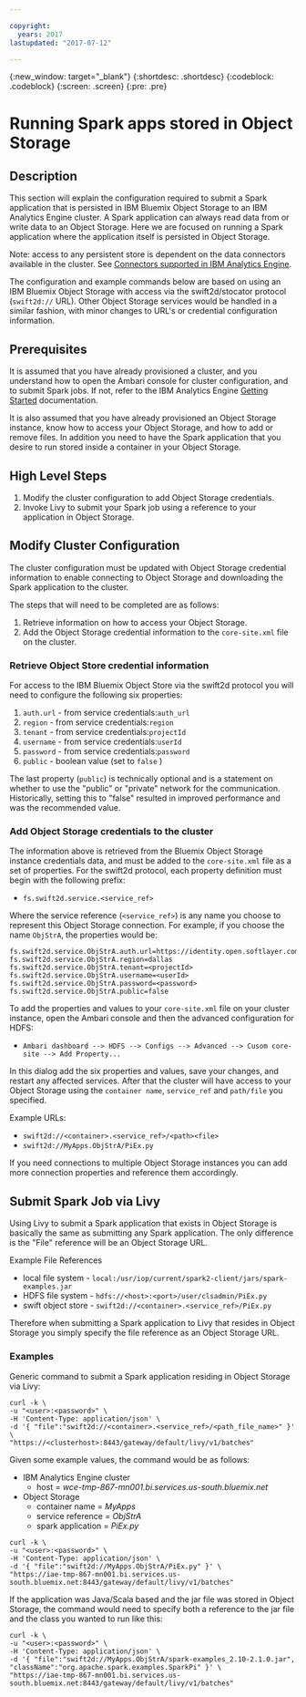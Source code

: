 ```yaml
---

copyright:
  years: 2017
lastupdated: "2017-07-12"

---
```


<!-- Attribute definitions -->
{:new_window: target="_blank"}
{:shortdesc: .shortdesc}
{:codeblock: .codeblock}
{:screen: .screen}
{:pre: .pre}

# Running Spark apps stored in Object Storage

## Description
This section will explain the configuration required to submit a Spark application that is persisted in IBM Bluemix Object Storage to an IBM Analytics Engine cluster. A Spark application can always read data from or write data to an Object Storage.  Here we are focused on running a Spark application where the application itself is persisted in Object Storage.

Note: access to any persistent store is dependent on the data connectors available in the cluster.
See [Connectors supported in IBM Analytics Engine](./supported-connectors.html).

The configuration and example commands below are based on using an IBM Bluemix Object Storage with access via the swift2d/stocator protocol (`swift2d://` URL).   Other Object Storage services would be handled in a similar fashion, with minor changes to URL's or credential configuration information.


## Prerequisites
It is assumed that you have already provisioned a cluster, and you understand how to open the Ambari console for cluster configuration, and to submit Spark jobs. If not, refer to the IBM Analytics Engine [Getting Started](./staging/index.html) documentation.

It is also assumed that you have already provisioned an Object Storage instance, know how to access your Object Storage, and how to add or remove files.  In addition you need to have the Spark application that you desire to run stored inside a container in your Object Storage.

## High Level Steps
  1. Modify the cluster configuration to add Object Storage credentials.
  2. Invoke Livy to submit your Spark job using a reference to your application in Object Storage.

## Modify Cluster Configuration
The cluster configuration must be updated with Object Storage credential information to enable connecting to Object Storage and downloading the Spark application to the cluster.

The steps that will need to be completed are as follows:
  1. Retrieve information on how to access your Object Storage.
  2. Add the Object Storage credential information to the `core-site.xml` file on the cluster.


### Retrieve Object Store credential information
For access to the IBM Bluemix Object Store via the swift2d protocol you will need to configure the following six properties:
  1. `auth.url`   - from service credentials:`auth_url`
  2. `region`     - from service credentials:`region`
  3. `tenant`	- from service credentials:`projectId`
  4. `username`	- from service credentials:`userId`
  5. `password`	- from service credentials:`password`
  6. `public`	- boolean value (set to `false` )

The last property (`public`) is technically optional and is a statement on whether to use the "public" or "private" network for the communication.  Historically, setting this to "false" resulted in improved performance and was the recommended value.


### Add Object Storage credentials to the cluster
The information above is retrieved from the Bluemix Object Storage instance credentials  data, and must be added to the `core-site.xml` file as a set of properties.
For the swift2d protocol, each property definition must begin with the following prefix:
  * `fs.swift2d.service.<service_ref>`

Where the service reference (`<service_ref>`) is any name you choose to represent this Object Storage connection.  For example, if you choose the name `ObjStrA`, the properties would be:

```
fs.swift2d.service.ObjStrA.auth.url=https://identity.open.softlayer.com/v3/auth/tokens
fs.swift2d.service.ObjStrA.region=dallas
fs.swift2d.service.ObjStrA.tenant=<projectId>
fs.swift2d.service.ObjStrA.username=<userId>
fs.swift2d.service.ObjStrA.password=<password>
fs.swift2d.service.ObjStrA.public=false
```

To add the properties and values to your `core-site.xml` file on your cluster instance, open the Ambari console and then the advanced configuration for HDFS:
  * `Ambari dashboard --> HDFS --> Configs --> Advanced --> Cusom core-site --> Add Property...`

In this dialog add the six properties and values, save your changes, and restart any affected services.   After that the cluster will have access to your Object Storage using the `container name`, `service_ref` and `path/file` you specified. 

Example URLs:
  * `swift2d://<container>.<service_ref>/<path><file>`
  * `swift2d://MyApps.ObjStrA/PiEx.py`

If you need connections to multiple Object Storage instances you can add more connection properties and reference them accordingly.

## Submit Spark Job via Livy
Using Livy to submit a Spark application that exists in Object Storage is basically the same as submitting any Spark application.  The only difference is the "File" reference will be an Object Storage URL.

Example File References
  * local file system - `local:/usr/iop/current/spark2-client/jars/spark-examples.jar`
  * HDFS file system - `hdfs://<host>:<port>/user/clsadmin/PiEx.py`
  * swift object store - `swift2d://<container>.<service_ref>/PiEx.py`

Therefore when submitting a Spark application to Livy that resides in Object Storage you simply specify the file reference as an Object Storage URL.

### Examples
Generic command to submit a Spark application residing in Object Storage via Livy:
```
curl -k \
-u "<user>:<password>" \
-H 'Content-Type: application/json' \
-d '{ "file":"swift2d://<container>.<service_ref>/<path_file_name>" }' \
"https://<clusterhost>:8443/gateway/default/livy/v1/batches"
```

Given some example values, the command would be as follows:
  * IBM Analytics Engine cluster
      - host = *wce-tmp-867-mn001.bi.services.us-south.bluemix.net*
  * Object Storage
      - container name = *MyApps*
      - service reference = *ObjStrA*
      - spark application = *PiEx.py*

```
curl -k \
-u "<user>:<password>" \
-H 'Content-Type: application/json' \
-d '{ "file":"swift2d://MyApps.ObjStrA/PiEx.py" }' \
"https://iae-tmp-867-mn001.bi.services.us-south.bluemix.net:8443/gateway/default/livy/v1/batches"
```

If the application was Java/Scala based and the jar file was stored in Object Storage, the command would need to specify both a reference to the jar file and the class you wanted to run like this:
```
curl -k \
-u "<user>:<password>" \
-H 'Content-Type: application/json' \
-d '{ "file":"swift2d://MyApps.ObjStrA/spark-examples_2.10-2.1.0.jar", "className":"org.apache.spark.examples.SparkPi" }' \
"https://iae-tmp-867-mn001.bi.services.us-south.bluemix.net:8443/gateway/default/livy/v1/batches"
```
